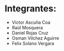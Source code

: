 # Integrantes:
- Victor Ascuña Coa
- Raúl Mosquera
- Daniel Rojas Cruz
- Osman Vilchez Aguirre
- Felix Solano Vergara
